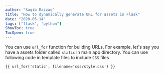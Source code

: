 ```yaml
---
author: "Saqib Razzaq"
title: "How to dynamically generate URL for assets in Flask"
date: "2020-05-14"
tags: ["flask", "python"]
ShowToc: true
TocOpen: true
---
```


You can use `url_for` function for building URLs. For example, let's say you have a assets folder called `static` in main app directory. You can use following code in template files to include `CSS` files

`{{ url_for('static', filename='css/style.css') }}`